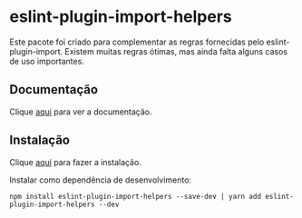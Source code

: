 # eslint-plugin-import-helpers

Este pacote foi criado para complementar as regras fornecidas pelo eslint-plugin-import. Existem muitas regras ótimas, mas ainda falta alguns casos de uso importantes.

## Documentação

Clique [aqui](https://github.com/Tibfib/eslint-plugin-import-helpers) para ver a documentação.

## Instalação

Clique [aqui](https://www.npmjs.com/package/eslint-plugin-import-helpers) para fazer a instalação.

Instalar como dependência de desenvolvimento:

```
npm install eslint-plugin-import-helpers --save-dev | yarn add eslint-plugin-import-helpers --dev
```
